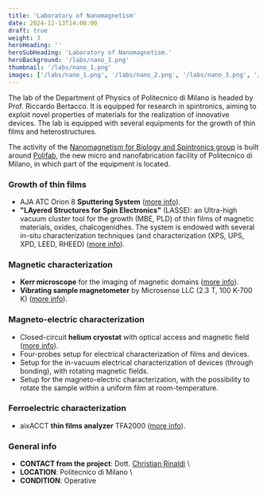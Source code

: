 ```yaml
---
title: 'Laboratory of Nanomagnetism'
date: 2024-12-13T14:00:00
draft: true
weight: 3
heroHeading: ''
heroSubHeading: 'Laboratory of Nanomagnetism.'
heroBackground: '/labs/nano_1.png'
thumbnail: '/labs/nano_1.png'
images: ['/labs/nano_1.png', '/labs/nano_2.png', '/labs/nano_3.png', '/labs/nano_4.png']
---
```


The lab of the Department of Physics of Politecnico di Milano is headed by Prof. Riccardo Bertacco. It is equipped for research in spintronics, aiming to exploit novel properties of materials for the realization of innovative devices. The lab is equipped with several equipments for the growth of thin films and heterostructures.

The activity of the [Nanomagnetism for Biology and Spintronics group](http://nabis.fisi.polimi.it/) is built around [Polifab](http://www.polifab.polimi.it/), the new micro and nanofabrication facility of Politecnico di Milano, in which part of the equipment is located.

### Growth of thin films

* AJA ATC Orion 8 **Sputtering System** ([more info](http://nabis.fisi.polimi.it/equipments/aja-atc-orion-8-sputtering-system/)).
* **"LAyered Structures for Spin Electronics"** (LASSE): an Ultra-high vacuum cluster tool for the growth (MBE, PLD) of thin films of magnetic materials, oxides, chalcogenidhes. The system is endowed with several in-situ characterization techniques (and characterization (XPS, UPS, XPD, LEED, RHEED) ([more info](http://nabis.fisi.polimi.it/equipments/lasse/)).

### Magnetic characterization

* **Kerr microscope** for the imaging of magnetic domains ([more info](http://nabis.fisi.polimi.it/equipments/kerr-microscope/)).
* **Vibrating sample magnetometer** by Microsense LLC (2.3 T, 100 K-700 K) ([more info](http://nabis.fisi.polimi.it/equipments/vibrating-sample-magnetometer/)).

### Magneto-electric characterization

* Closed-circuit **helium cryostat** with optical access and magnetic field ([more info](http://nabis.fisi.polimi.it/equipments/helium-cryostat/)).
* Four-probes setup for electrical characterization of films and devices.
* Setup for the in-vacuum electrical characterization of devices (through bonding), with rotating magnetic fields.
* Setup for the magneto-electric characterization, with the possibility to rotate the sample within a uniform film at room-temperature.

### Ferroelectric characterization

* aixACCT **thin films analyzer** TFA2000 ([more info](https://www.aixacct.com/en/testsysteme/tf-analyzer-family/tf-analyzer-2000-e/)).

### General info
* **CONTACT from the project**: Dott. [Christian Rinaldi](mailto:christian.rinaldi@polimi.it) \
* **LOCATION**: Politecnico di Milano \
* **CONDITION**: Operative